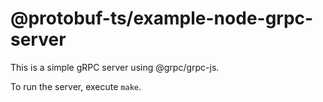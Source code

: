 @protobuf-ts/example-node-grpc-server
=====================================

This is a simple gRPC server using @grpc/grpc-js. 

To run the server, execute `make`.
